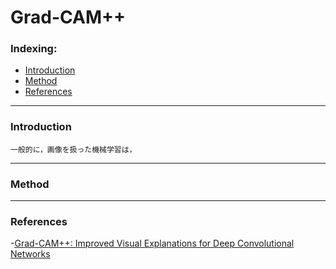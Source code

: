 # Grad-CAM++

### Indexing:
  - [Introduction](#Introduction)
  - [Method](#Method)
  - [References](#References)

---
### Introduction
    一般的に，画像を扱った機械学習は，
---
### Method

---
### References
-[Grad-CAM++: Improved Visual Explanations for Deep Convolutional Networks](https://arxiv.org/pdf/1710.11063.pdf)
